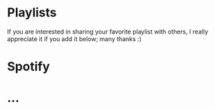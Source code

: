 # Playlists

If you are interested in sharing your favorite playlist with others, I really appreciate it if you add it below; many thanks :)

# Spotify

# ...
